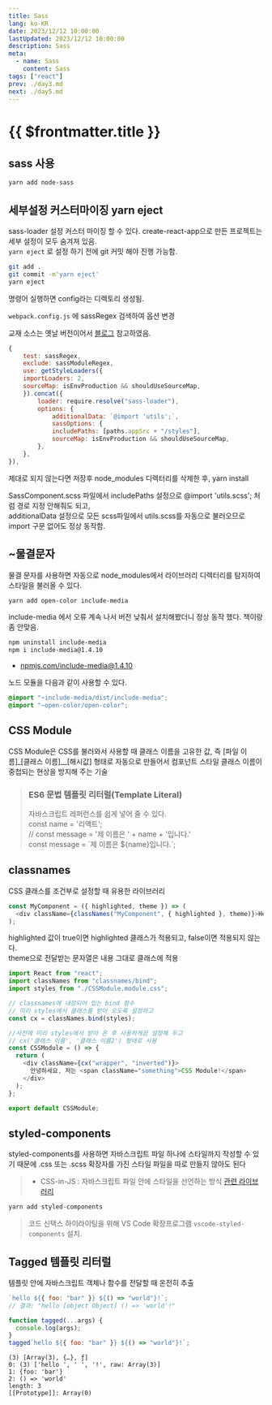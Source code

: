 ```yaml
---
title: Sass
lang: ko-KR
date: 2023/12/12 10:00:00
lastUpdated: 2023/12/12 10:00:00
description: Sass
meta:
  - name: Sass
    content: Sass
tags: ["react"]
prev: ./day3.md
next: ./day5.md
---
```


# {{ $frontmatter.title }}

## sass 사용

```sh
yarn add node-sass
```

## 세부설정 커스터마이징 yarn eject

sass-loader 설정 커스터 마이징 할 수 있다. create-react-app으로 만든 프로젝트는 세부 설정이 모두 숨겨져 있음.  
`yarn eject` 로 설정 하기 전에 git 커밋 해야 진행 가능함.

```sh
git add .
git commit -m'yarn eject'
yarn eject
```

명령어 실행하면 config라는 디렉토리 생성됨.

`webpack.config.js` 에 sassRegex 검색하여 옵션 변경

교재 소스는 옛날 버전이어서 [블로그](https://steadily-worked.tistory.com/405) 참고하였음.

```js
{
    test: sassRegex,
    exclude: sassModuleRegex,
    use: getStyleLoaders({
    importLoaders: 2,
    sourceMap: isEnvProduction && shouldUseSourceMap,
    }).concat({
        loader: require.resolve("sass-loader"),
        options: {
            additionalData: `@import 'utils';`,
            sassOptions: {
            includePaths: [paths.appSrc + "/styles"],
            sourceMap: isEnvProduction && shouldUseSourceMap,
        },
    },
}),
```

제대로 되지 않는다면 저장후 node_modules 디렉터리를 삭제한 후, yarn install

SassComponent.scss 파일에서
includePaths 설정으로 @import 'utils.scss'; 처럼 경로 지정 안해줘도 되고,  
additionalData 설정으로 모든 scss파일에서 utils.scss를 자동으로 불러오므로 import 구문 없어도 정상 동작함.

## ~물결문자

물결 문자를 사용하면 자동으로 node_modules에서 라이브러리 디렉터리를 탐지하여 스타일을 불러올 수 있다.

```sh
yarn add open-color include-media
```

include-media 에서 오류 계속 나서 버전 낮춰서 설치해봤더니 정상 동작 했다. 책이랑 좀 안맞음.

```sh
npm uninstall include-media
npm i include-media@1.4.10
```

- [npmjs.com/include-media@1.4.10](https://www.npmjs.com/package/include-media/v/1.4.10)

노드 모듈을 다음과 같이 사용할 수 있다.

```css
@import "~include-media/dist/include-media";
@import "~open-color/open-color";
```

## CSS Module

CSS Module은 CSS를 불러와서 사용할 때 클래스 이름을 고유한 값, 즉 [파일 이름]\_[클래스 이름]\_\_[해시값] 형태로 자동으로 만들어서 컴포넌트 스타일 클래스 이름이 중첩되는 현상을 방지해 주는 기술

> ### ES6 문법 템플릿 리터럴(Template Literal)
>
> 자바스크립트 레퍼런스를 쉽게 넣어 줄 수 있다.  
>  const name = '리액트';  
>  // const message = '제 이름은 ' + name + '입니다.'  
>  const message = \`제 이름은 ${name}입니다.\`;

## classnames

CSS 클래스를 조건부로 설정할 때 유용한 라이브러리

```js
const MyComponent = ({ highlighted, theme }) => (
  <div className={classNames("MyComponent", { highlighted }, theme)}>Hello</div>
);
```

highlighted 값이 true이면 highlighted 클래스가 적용되고, false이면 적용되지 않는다.  
theme으로 전달받는 문자열은 내용 그대로 클래스에 적용

```js
import React from "react";
import classNames from "classnames/bind";
import styles from "./CSSModule.module.css";

// classnames에 내장되어 있는 bind 함수
// 미리 styles에서 클래스를 받아 오도록 설정하고
const cx = classNames.bind(styles);

//사전에 미리 styles에서 받아 온 후 사용하게끔 설정해 두고
// cx('클래스 이름', '클래스 이름2') 형태로 사용
const CSSModule = () => {
  return (
    <div className={cx("wrapper", "inverted")}>
      안녕하세요, 저는 <span className="something">CSS Module!</span>
    </div>
  );
};

export default CSSModule;
```

## styled-components

styled-components를 사용하면 자바스크립트 파일 하나에 스타일까지 작성할 수 있기 때문에 .css 또는 .scss 확장자를 가진 스타일 파일을 따로 만들지 않아도 된다

> - CSS-in-JS : 자바스크립트 파일 안에 스타일을 선언하는 방식
>   [관련 라이브러리](https://github.com/MicheleBertoli/css-in-js)

```sh
yarn add styled-components
```

> 코드 신택스 하이라이팅을 위해 VS Code 확장프로그램 `vscode-styled-components` 설치.

## Tagged 템플릿 리터럴

템플릿 안에 자바스크립트 객체나 함수를 전달할 때 온전히 추출

```js
`hello ${{ foo: "bar" }} ${() => "world"}!`;
// 결과: "hello [object Object] () => 'world'!"
```

```js
function tagged(...args) {
  console.log(args);
}
tagged`hello ${{ foo: "bar" }} ${() => "world"}!`;
```

```
(3) [Array(3), {…}, ƒ]
0: (3) ['hello ', ' ', '!', raw: Array(3)]
1: {foo: 'bar'}
2: () => 'world'
length: 3
[[Prototype]]: Array(0)
```
